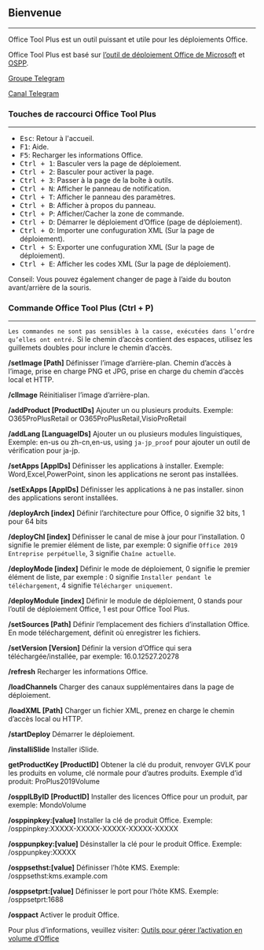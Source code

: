 ## Bienvenue

---

Office Tool Plus est un outil puissant et utile pour les déploiements Office.

Office Tool Plus est basé sur [l’outil de déploiement Office de Microsoft](https://aka.ms/ODT) et [OSPP](https://docs.microsoft.com/fr-fr/DeployOffice/vlactivation/tools-to-manage-volume-activation-of-office).

[Groupe Telegram](https://otp.landian.vip/grouplink/telegram.html)

[Canal Telegram](https://t.me/otp_channel)

### Touches de raccourci Office Tool Plus

---

- <kbd>Esc</kbd>: Retour à l'accueil.
- <kbd>F1</kbd>: Aide.
- <kbd>F5</kbd>: Recharger les informations Office.
- <kbd>Ctrl + 1</kbd>: Basculer vers la page de déploiement.
- <kbd>Ctrl + 2</kbd>: Basculer pour activer la page.
- <kbd>Ctrl + 3</kbd>: Passer à la page de la boîte à outils.
- <kbd>Ctrl + N</kbd>: Afficher le panneau de notification.
- <kbd>Ctrl + T</kbd>: Afficher le panneau des paramètres.
- <kbd>Ctrl + B</kbd>: Afficher à propos du panneau.
- <kbd>Ctrl + P</kbd>: Afficher/Cacher la zone de commande.
- <kbd>Ctrl + D</kbd>: Démarrer le déploiement d’Office (page de déploiement).
- <kbd>Ctrl + O</kbd>: Importer une confuguration XML (Sur la page de déploiement).
- <kbd>Ctrl + S</kbd>: Exporter une confuguration XML (Sur la page de déploiement).
- <kbd>Ctrl + E</kbd>: Afficher les codes XML (Sur la page de déploiement).

Conseil: Vous pouvez également changer de page à l’aide du bouton avant/arrière de la souris.

### Commande Office Tool Plus (Ctrl + P)

---

`Les commandes ne sont pas sensibles à la casse, exécutées dans l’ordre qu’elles ont entré.` Si le chemin d’accès contient des espaces, utilisez les guillemets doubles pour inclure le chemin d’accès.

**/setImage [Path]** Définisser l’image d’arrière-plan. Chemin d’accès à l’image, prise en charge PNG et JPG, prise en charge du chemin d’accès local et HTTP.

**/clImage** Réinitialiser l’image d’arrière-plan.

**/addProduct [ProductIDs]** Ajouter un ou plusieurs produits. Exemple: O365ProPlusRetail or O365ProPlusRetail,VisioProRetail

**/addLang [LanguageIDs]** Ajouter un ou plusieurs modules linguistiques, Exemple: en-us ou zh-cn,en-us, using `ja-jp_proof` pour ajouter un outil de vérification pour ja-jp.

**/setApps [AppIDs]** Définisser les applications à installer. Exemple: Word,Excel,PowerPoint, sinon les applications ne seront pas installées.

**/setExApps [AppIDs]** Définisser les applications à ne pas installer. sinon des applications seront installées.

**/deployArch [index]** Définir l’architecture pour Office, 0 signifie 32 bits, 1 pour 64 bits

**/deployChl [index]** Définisser le canal de mise à jour pour l’installation. 0 signifie le premier élément de liste, par exemple: 0 signifie `Office 2019 Entreprise perpétuelle`, 3 signifie `Chaîne actuelle`.

**/deployMode [index]** Définir le mode de déploiement, 0 signifie le premier élément de liste, par exemple : 0 signifie `Installer pendant le téléchargement`, 4 signifie `Télécharger uniquement`.

**/deployModule [index]** Définir le module de déploiement, 0 stands pour l’outil de déploiement Office, 1 est pour Office Tool Plus.

**/setSources [Path]** Définir l’emplacement des fichiers d’installation Office. En mode téléchargement, définit où enregistrer les fichiers.

**/setVersion [Version]** Définir la version d’Office qui sera téléchargée/installée, par exemple: 16.0.12527.20278

**/refresh** Recharger les informations Office.

**/loadChannels** Charger des canaux supplémentaires dans la page de déploiement.

**/loadXML [Path]** Charger un fichier XML, prenez en charge le chemin d’accès local ou HTTP.

**/startDeploy** Démarrer le déploiement.

**/installiSlide** Installer iSlide.

**getProductKey [ProductID]** Obtener la clé du produit, renvoyer GVLK pour les produits en volume, clé normale pour d’autres produits. Exemple d’id produit: ProPlus2019Volume

**/osppILByID [ProductID]** Installer des licences Office pour un produit, par exemple: MondoVolume

**/osppinpkey:[value]** Installer la clé de produit Office. Exemple: /osppinpkey:XXXXX-XXXXX-XXXXX-XXXXX-XXXXX

**/osppunpkey:[value]** Désinstaller la clé pour le produit Office. Exemple: /osppunpkey:XXXXX

**/osppsethst:[value]** Définisser l’hôte KMS. Exemple: /osppsethst:kms.example.com

**/osppsetprt:[value]** Définisser le port pour l’hôte KMS. Exemple: /osppsetprt:1688

**/osppact** Activer le produit Office.

Pour plus d’informations, veuillez visiter: [Outils pour gérer l’activation en volume d’Office](https://docs.microsoft.com/fr-fr/deployoffice/vlactivation/tools-to-manage-volume-activation-of-office)
